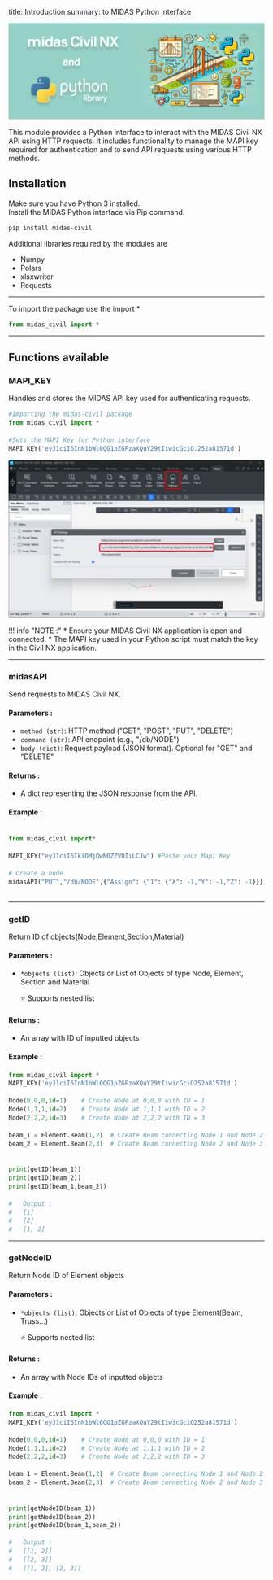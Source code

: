 title: Introduction
summary: to MIDAS Python interface


![MIDAS PYTHON](assets/banner.png)

This module provides a Python interface to interact with the MIDAS Civil NX API using HTTP requests. It includes functionality to manage the MAPI key required for authentication and to send API requests using various HTTP methods.



## Installation

Make sure you have Python 3 installed.  
Install the MIDAS Python interface via Pip command.

```py
pip install midas-civil
```
Additional libraries required by the modules are

* Numpy
* Polars
* xlsxwriter
* Requests 

---
To import the package use the import *

```py
from midas_civil import *
```

---





## Functions available




### MAPI_KEY
Handles and stores the MIDAS API key used for authenticating requests.

```py
#Importing the midas-civil package
from midas_civil import * 

#Sets the MAPI Key for Python interface
MAPI_KEY('eyJ1ciI6InN1bWl0QG1pZGFzaXQuY29tIiwicGciO.252a81571d')
```

![Image title](assets/mapi_key.png)


!!! info "NOTE :"
    * Ensure your MIDAS Civil NX application is open and connected.
    * The MAPI key used in your Python script must match the key in the Civil NX application.

---




### midasAPI
Send requests to MIDAS Civil NX.

#### Parameters :
* `method (str)`: HTTP method ("GET", "POST", "PUT", "DELETE")
* `command (str)`: API endpoint (e.g., "/db/NODE")
* `body (dict)`: Request payload (JSON format). Optional for "GET" and "DELETE"

#### Returns :

* A dict representing the JSON response from the API.

#### Example :
```py

from midas_civil import*

MAPI_KEY("eyJ1ciI6IklOMjQwN0ZZVDIiLCJw") #Paste your Mapi Key

# Create a node
midasAPI("PUT","/db/NODE",{"Assign": {"1": {"X": -1,"Y": -1,"Z": -1}}})
 
```

---





### getID
Return ID of objects(Node,Element,Section,Material)


#### Parameters :
* `*objects (list)`: Objects or List of Objects of type Node, Element, Section and Material

    ⭐ Supports nested list

#### Returns :
* An array with ID of inputted objects

#### Example :
```py
from midas_civil import *
MAPI_KEY('eyJ1ciI6InN1bWl0QG1pZGFzaXQuY29tIiwicGciO252a81571d')

Node(0,0,0,id=1)    # Create Node at 0,0,0 with ID = 1
Node(1,1,1,id=2)    # Create Node at 1,1,1 with ID = 2
Node(2,2,2,id=3)    # Create Node at 2,2,2 with ID = 3

beam_1 = Element.Beam(1,2)  # Create Beam connecting Node 1 and Node 2 (default ID = 1)
beam_2 = Element.Beam(2,3)  # Create Beam connecting Node 2 and Node 3 (default ID = 2)


print(getID(beam_1))
print(getID(beam_2))
print(getID(beam_1,beam_2))

#   Output :
#   [1]
#   [2]
#   [1, 2]
```

---





### getNodeID
Return Node ID of Element objects 

#### Parameters :
* `*objects (list)`: Objects or List of Objects of type Element(Beam, Truss...)

    ⭐ Supports nested list

#### Returns :
* An array with Node IDs of inputted objects

#### Example :
```py
from midas_civil import *
MAPI_KEY('eyJ1ciI6InN1bWl0QG1pZGFzaXQuY29tIiwicGciO252a81571d')

Node(0,0,0,id=1)    # Create Node at 0,0,0 with ID = 1
Node(1,1,1,id=2)    # Create Node at 1,1,1 with ID = 2
Node(2,2,2,id=3)    # Create Node at 2,2,2 with ID = 3

beam_1 = Element.Beam(1,2)  # Create Beam connecting Node 1 and Node 2 (default ID = 1)
beam_2 = Element.Beam(2,3)  # Create Beam connecting Node 2 and Node 3 (default ID = 2)


print(getNodeID(beam_1))
print(getNodeID(beam_2))
print(getNodeID(beam_1,beam_2))

#   Output :
#   [[1, 2]]
#   [[2, 3]]
#   [[1, 2], [2, 3]]
```